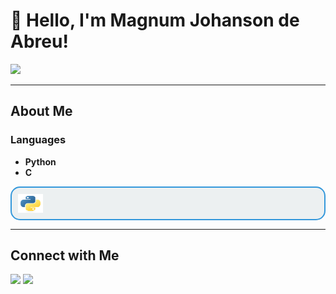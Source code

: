 # 👋 Hello, I'm Magnum Johanson de Abreu!

<picture>
  <source
    srcset="https://github-readme-stats.vercel.app/api?username=Magnumja&show_icons=true&theme=radical"
    media="(prefers-color-scheme: dark)"
  />
  <source
    srcset="https://github-readme-stats.vercel.app/api?username=Magnumja&show_icons=true"
    media="(prefers-color-scheme: light), (prefers-color-scheme: no-preference)"
  />
  <img src="https://github-readme-stats.vercel.app/api?username=Magnumja&show_icons=true" />
</picture>

---

## About Me

<h3 align="center">
  <span id="typed"></span>
</h3>

<script>
  const textArray = [
    "Age: 21", 
    "Studying Computer Science at Dom Bosco Catholic University.", 
    "Currently seeking internships.", 
    "Based in Campo Grande, MS, Brazil."
  ];
  let currentIndex = 0;
  let currentText = "";
  let charIndex = 0;

  function type() {
    if (charIndex < textArray[currentIndex].length) {
      currentText += textArray[currentIndex].charAt(charIndex);
      document.getElementById("typed").innerHTML = currentText;
      charIndex++;
      setTimeout(type, 50);  // Velocidade de digitação mais rápida (50ms por caractere)
    } else {
      setTimeout(erase, 2000);  // Pausa de 2 segundos antes de apagar o texto
    }
  }

  function erase() {
    if (charIndex > 0) {
      currentText = textArray[currentIndex].substring(0, charIndex - 1);
      document.getElementById("typed").innerHTML = currentText;
      charIndex--;
      setTimeout(erase, 30);  // Velocidade de apagar (mais rápida, 30ms)
    } else {
      currentIndex = (currentIndex + 1) % textArray.length;  // Passa para o próximo texto
      setTimeout(type, 500);  // Pausa de 0,5 segundos antes de começar a digitar o próximo
    }
  }

  document.addEventListener("DOMContentLoaded", function() {
    setTimeout(type, 500);  // Começa a digitar após 0,5 segundos
  });
</script>


### Languages

-  **Python**
-  **C**



<div style="display: inline_block; border: 2px solid #3498db; border-radius: 15px; padding: 10px; background-color: #ecf0f1;">
  <img align="center" alt="Python" height="30" width="40" src="https://raw.githubusercontent.com/devicons/devicon/master/icons/python/python-original.svg">
</div>

---

## Connect with Me

<div> 
  <a href="https://www.instagram.com/magnum.abreu/" target="_blank"><img src="https://img.shields.io/badge/-Instagram-%23E4405F?style=for-the-badge&logo=instagram&logoColor=white" target="_blank"></a>
  <a href="https://www.linkedin.com/in/magnumdeabreu/" target="_blank"><img src="https://img.shields.io/badge/-LinkedIn-%230077B5?style=for-the-badge&logo=linkedin&logoColor=white" target="_blank"></a> 
</div>
